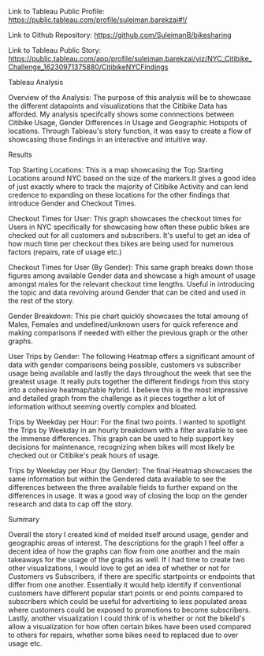 Link to Tableau Public Profile: https://public.tableau.com/profile/suleiman.barekzai#!/

Link to Github Repository: https://github.com/SuleimanB/bikesharing

Link to Tableau Public Story: https://public.tableau.com/app/profile/suleiman.barekzai/viz/NYC_Citibike_Challenge_16230971375880/CitibikeNYCFindings

Tableau Analysis 

Overview of the Analysis: The purpose of this analysis will be to showcase the different datapoints and visualizations that the Citibike Data has afforded. My analysis specifcally shows some connnections between Citibike Usage, Gender Differences in Usage and Geographic Hotspots of locations. Through Tableau's story function, it was easy to create a flow of showcasing those findings in an interactive and intuitive way. 

Results 

Top Starting Locations: This is a map showcasing the Top Starting Locations around NYC based on the size of the markers.It gives a good idea of just exactly where to track the majority of Citibike Activity and can lend credence to expanding on these locations for the other findings that introduce Gender and Checkout Times.  

Checkout Times for User: This graph showcases the checkout times for Users in NYC specifically for showcasing how often these public bikes are checked out for all customers and subscribers. It's useful to get an idea of how much time per checkout thes bikes are being used for numerous factors (repairs, rate of usage etc.)

Checkout Times for User (By Gender):  This same graph breaks down those figures among available Gender data and showcase a high amount of usage amongst males for the relevant checkout time lengths.  Useful in introducing the topic and data revolving around Gender that can be cited and used in the rest of the story. 

Gender Breakdown: This pie chart quickly showcases the total amoung of Males, Females and undefined/unknown users for quick reference and making comparisons if needed with either the previous graph or the other graphs.

User Trips by Gender: The following Heatmap offers a significant amount of data with gender comparisons being possible, customers vs subscriber usage being available and lastly the days throughout the week that see the greatest usage. It really puts together the different findings from this story into a cohesive heatmap/table hybrid. I believe this is the most impressive and detailed graph from the challenge as it pieces together a lot of information without seeming overtly complex and bloated. 

Trips by Weekday per Hour:  For the final two points. I wanted to spotlight the Trips by Weekday in an hourly breakdown with a filter available to see the immense differences. This graph can be used to help support key decisions for maintenance, recognizing when bikes will most likely be checked out or Citibike's peak hours of usage. 

Trips by Weekday per Hour (by Gender): The final Heatmap showcases the same information but within the Gendered data available to see the differences between the three available fields to further expand on the differences in usage. It was a good way of closing the loop on the gender research and data to cap off the story. 

Summary 

Overall the story I created kind of melded itself around usage, gender and geographic areas of interest. The descriptions for the graph I feel offer a decent idea of how the graphs can flow from one another and the main takeaways for the usage of the graphs as well. If I had time to create two other visualizations, I would love to get an idea of whether or not for Customers vs Subscribers, if there are specific startpoints or endpoints that differ from one another. Essentially it would help identify if conventional customers have different popular start points or end points compared to subscribers which could be useful for advertising to less populated areas where customers could be exposed to promotions to become subscribers. Lastly, another visualization I could think of is whether or not the bikeId's allow a visualization for how often certain bikes have been used compared to others for repairs, whether some bikes need to replaced due to over usage etc. 

